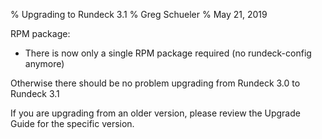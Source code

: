 % Upgrading to Rundeck 3.1
% Greg Schueler
% May 21, 2019

RPM package:

* There is now only a single RPM package required (no rundeck-config anymore)

Otherwise there should be no problem upgrading from Rundeck 3.0 to Rundeck 3.1

If you are upgrading from an older version, please review the Upgrade Guide for the specific version.
